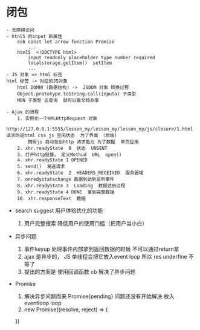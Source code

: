 # 闭包
    - 无障碍访问
    - htnl5 的input 新属性
        es6 const let arrow function Promise
            ...
        html5  <!DOCTYPE html>
            input readonly placeholder type number required
            localstorage.getItem()  setItem
            ...
    - JS 对象 => html 标签
    html 标签 -> 对应的JS对象
        html DOM树 (数据结构) ->  JSDOM 对象 转换过程
        Object.prototype.toString.call(inputa) 子类型
        MDN 子类型 去查询  就可以看文档办事

    - Ajax 的流程
        1. 实例化一个XMLHttpRequest 对象
            http://127.0.0.1:5555/lesson_my/lesson_my/lesson_my/js/closure/1.html  请求的是html css js 空闲状态  为了界面 （后端)
            拥有js 自动发出http 请求能力 为了数据  单页应用
        2. xhr.readyState  0  状态  UNSENT
        3. 打开http链接， 定义Methud  URL  open()
        4. xhr.readyState 1 OPENED
        5. send()  发送请求
        6. xhr.readyState  2  HEADERS_RECEIVED  服务器端
        7. onredystatechange 数据到达到监听事件
        8. xhr.readyState 3  Loading  数据达到过程
        9. xhr.readyState 4 DONE  拿到完整数据
        10. xhr.responseText  数据

- search suggest 用户体验优化的功能
    1. 用户完整搜索
        降低用户的使用门槛（把用户当小白）

- 异步问题
    1. 事件keyup
        处理事件内部拿到返回数据的时候
        不可以通过return拿
    2. ajax 是异步的， JS 单线程会把它放入event loop
        所以 res underfine 不等了
    3. 提出的方案是
        使用回调函数 cb
        解决了异步问题

- Promise 
    1. 解决异步问题而来
        Promise{pending} 问题还没有开始解决 放入eventloop
        loop
    2. new Promise((resolve, reject) => {
        
    })